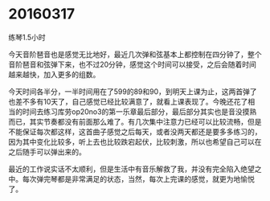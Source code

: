 # 20160317

练琴1.5小时

今天音阶琶音也是感觉无比地好，最近几次弹和弦基本上都控制在四分钟了，整个音阶琶音和弦弹下来，也不过20分钟，感觉这个时间可以接受，之后会随着时间越来越快，加入更多的组数。

今天时间各半分，一半时间用在了599的89和90，到明天上课为止，这两首弹了也差不多有10天了，自己感觉已经比较满意了，就看上课表现了。今晚还花了相当的时间去练习库劳op20no3的第一乐章最后部分，最后部分其实也是音没摸熟而已，其实节奏都没有前面那么难了。有几次集中注意力已经可以比较流畅，但是不能保证每次都这样，这首曲子感觉之后每天，或者没两天都还是要多多练习的，因为其中变化比较多，听上去也比较跌宕起伏，比较刺激，所以也希望自己可以在之后随手可以弹出来的。

最近的工作说实话不太顺利，但是生活中有音乐解救了我，并没有完全陷入绝望之中。每次弹完琴都是非常满足的状态，当然，每次上完课的感觉，就更为地愉悦了。